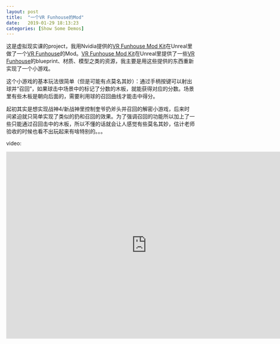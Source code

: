 ```yaml
---
layout: post
title:  "一个VR Funhouse的Mod"
date:   2019-01-29 18:13:23
categories: [Show Some Demos]
---
```


这是虚拟现实课的project，我用Nvidia提供的[VR Funhouse Mod Kit]在Unreal里做了一个[VR Funhouse]的Mod。[VR Funhouse Mod Kit]在Unreal里提供了一些[VR Funhouse]的blueprint、材质、模型之类的资源，我主要是用这些提供的东西重新实现了一个小游戏。

这个小游戏的基本玩法很简单（但是可能有点莫名其妙）：通过手柄按键可以射出球并“召回”，如果球击中场景中的标记了分数的木板，就能获得对应的分数。场景里有些木板是朝向后面的，需要利用球的召回曲线才能击中得分。

起初其实是想实现战神4/新战神里控制奎爷扔斧头并召回的解密小游戏，后来时间紧迫就只简单实现了类似的扔和召回的效果。为了强调召回的功能所以加上了一些只能通过召回击中的木板，所以不懂的话就会让人感觉有些莫名其妙，估计老师验收的时候也看不出玩起来有啥特别的。。。

[VR Funhouse]: https://store.steampowered.com/app/468700/NVIDIA_VR_Funhouse/
[VR Funhouse Mod Kit]: https://developer.nvidia.com/vr-funhouse-mod-kit

video:
<iframe src="http://pv35g2uxf.bkt.clouddn.com/vr.mp4" width="750px" height="500px" frameborder="0" scrolling="no" allowfullscreen="true"></iframe>

